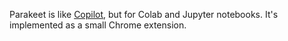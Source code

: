Parakeet is like [Copilot](https://copilot.github.com/), but for Colab and Jupyter notebooks. It's implemented as a small Chrome extension.
